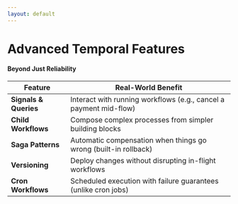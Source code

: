 ```yaml
---
layout: default
---
```


# Advanced Temporal Features

#### Beyond Just Reliability

| **Feature** | **Real-World Benefit** |
|---|---|
| **Signals & Queries** | Interact with running workflows (e.g., cancel a payment mid-flow) |
| **Child Workflows** | Compose complex processes from simpler building blocks |
| **Saga Patterns** | Automatic compensation when things go wrong (built-in rollback) |
| **Versioning** | Deploy changes without disrupting in-flight workflows |
| **Cron Workflows** | Scheduled execution with failure guarantees (unlike cron jobs) |

<!-- Speaker notes: Explaining Temporal core concepts and how it provides reliability for business logic. -->
